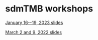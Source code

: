# sdmTMB workshops

[January 16--19, 2023 slides](https://pbs-assess.github.io/sdmTMB-teaching/dfo-tesa-2023/)

[March 2 and 9, 2022 slides](https://pbs-assess.github.io/sdmTMB-teaching/noaa-psaw-2022/)
